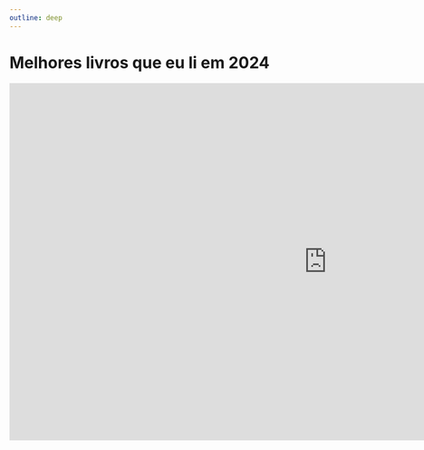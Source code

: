 ```yaml
---
outline: deep
---
```

# Melhores livros que eu li em 2024

<center><iframe width="1120" height="630" src="https://www.youtube.com/embed/Ue4pczH3_r0?si=E05bFyzKhByW0_rP" title="YouTube video player" frameborder="0" allow="accelerometer; autoplay; clipboard-write; encrypted-media; gyroscope; picture-in-picture; web-share" referrerpolicy="strict-origin-when-cross-origin" allowfullscreen></iframe></center>